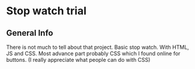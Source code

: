 # Stop watch trial
## General Info
There is not much to tell about that project. Basic stop watch. With HTML, JS and CSS. Most advance part probably CSS which I found online for buttons. (I really appreciate what people can do with CSS)